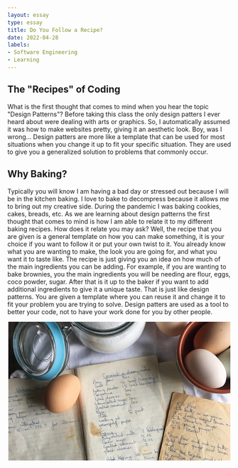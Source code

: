 ```yaml
---
layout: essay
type: essay
title: Do You Follow a Recipe?
date: 2022-04-28
labels:
- Software Engineering
- Learning
---
```


## The "Recipes" of Coding
What is the first thought that comes to mind when you hear the topic "Design Patterns"? Before taking this class the only design patters I ever heard about were dealing with arts or graphics. So, I automatically assumed it was how to make websites pretty, giving it an aesthetic look. Boy, was I wrong... Design patters are more like a template that can be used for most situations when you change it up to fit your specific situation. They are used to give you a generalized solution to problems that commonly occur. 

## Why Baking? 
Typically you will know I am having a bad day or stressed out because I will be in the kitchen baking. I love to bake to decompress because it allows me to bring out my creative side. During the pandemic I was baking cookies, cakes, breads, etc. As we are learning about design patterns the first thought that comes to mind is how I am able to relate it to my different baking recipes. How does it relate you may ask? Well, the recipe that you are given is a general template on how you can make something, it is your choice if you want to follow it or put your own twist to it. You already know what you are wanting to make, the look you are going for, and what you want it to taste like. The recipe is just giving you an idea on how much of the main ingredients you can be adding. For example, if you are wanting to bake brownies, you the main ingredients you will be needing are flour, eggs, coco powder, sugar. After that is it up to the baker if you want to add additional ingredients to give it a unique taste. That is just like design patterns. You are given a template where you can reuse it and change it to fit your problem you are trying to solve. Design patters are used as a tool to better your code, not to have your work done for you by other people. 
<p align="center">
<img src="../images/recipe.png">
</p>